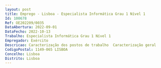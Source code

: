 ```yaml
--- 
layout: post
title: Emprego - Lisboa - Especialista Informática Grau 1 Nível 1
Id: 100678
Ref: OE202209/0035
DataAbertura: 2022-09-01
DataFecho: 2022-10-13
Trabalho: Especialista Informática Grau 1 Nível 1
Empregador: Exército
Descricao: Caracterização dos postos de trabalho  Caracterização geral dos postos de trabalho  aos postos de trabalho a preencher correspondem o exercício das funções da carreira de especialista de informática constante do artigo 2.º da portaria n.º 358 2002, de 3 de abril.
CodigoPostal: 1149-065 LISBOA
Concelho: Lisboa
Distrito: Lisboa
--- 
```


